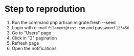 # Step to reprodution

1) Run the command php artisan migrate:fresh --seed
2) Login with e-mail `filament@test.com` and password `123456`
3) Go to "Users" page
4) Click in "2" pagination
5) Refresh page
6) Open the notifications
